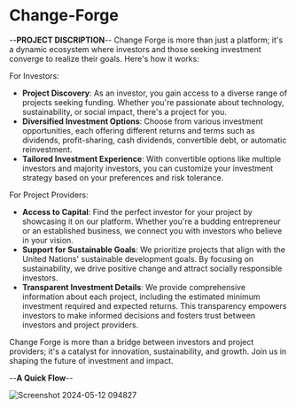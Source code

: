 # Change-Forge
--**PROJECT DISCRIPTION**--
Change Forge is more than just a platform; it's a dynamic ecosystem where investors and those seeking investment converge to realize their goals. Here's how it works:

For Investors:
- **Project Discovery**: As an investor, you gain access to a diverse range of projects seeking funding. Whether you're passionate about technology, sustainability, or social impact, there's a project for you.
- **Diversified Investment Options**: Choose from various investment opportunities, each offering different returns and terms such as dividends, profit-sharing, cash dividends, convertible debt, or automatic reinvestment.
- **Tailored Investment Experience**: With convertible options like multiple investors and majority investors, you can customize your investment strategy based on your preferences and risk tolerance.

For Project Providers:
- **Access to Capital**: Find the perfect investor for your project by showcasing it on our platform. Whether you're a budding entrepreneur or an established business, we connect you with investors who believe in your vision.
- **Support for Sustainable Goals**: We prioritize projects that align with the United Nations' sustainable development goals. By focusing on sustainability, we drive positive change and attract socially responsible investors.
- **Transparent Investment Details**: We provide comprehensive information about each project, including the estimated minimum investment required and expected returns. This transparency empowers investors to make informed decisions and fosters trust between investors and project providers.

Change Forge is more than a bridge between investors and project providers; it's a catalyst for innovation, sustainability, and growth. Join us in shaping the future of investment and impact.

--**A Quick Flow**--

![Screenshot 2024-05-12 094827](https://github.com/Nis2304/Change-Forge/assets/143434710/33b9ec10-2817-40b7-9af5-415988342c04)

                  
                 

